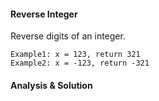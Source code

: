#### Reverse Integer

Reverse digits of an integer.

~~~
Example1: x = 123, return 321
Example2: x = -123, return -321
~~~

#### Analysis & Solution


